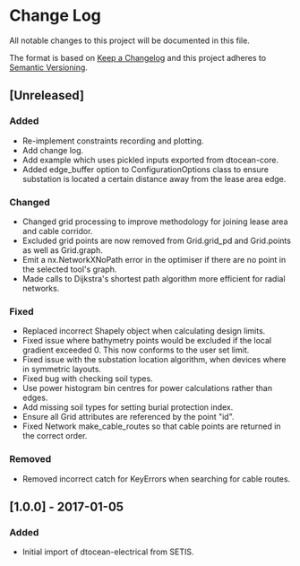 # Change Log

All notable changes to this project will be documented in this file.

The format is based on [Keep a Changelog](http://keepachangelog.com/)
and this project adheres to [Semantic Versioning](http://semver.org/).

## [Unreleased]

### Added

- Re-implement constraints recording and plotting.
- Add change log.
- Add example which uses pickled inputs exported from dtocean-core.
- Added edge_buffer option to ConfigurationOptions class to ensure substation
  is located a certain distance away from the lease area edge.

### Changed

- Changed grid processing to improve methodology for joining lease area and
  cable corridor.
- Excluded grid points are now removed from Grid.grid_pd and Grid.points as
  well as Grid.graph.
- Emit a nx.NetworkXNoPath error in the optimiser if there are no point in the
  selected tool's graph.
- Made calls to Dijkstra's shortest path algorithm more efficient for radial
  networks.
  
### Fixed

- Replaced incorrect Shapely object when calculating design limits.
- Fixed issue where bathymetry points would be excluded if the local gradient
  exceeded 0. This now conforms to the user set limit.
- Fixed issue with the substation location algorithm, when devices where in
  symmetric layouts.
- Fixed bug with checking soil types.
- Use power histogram bin centres for power calculations rather than edges.
- Add missing soil types for setting burial protection index.
- Ensure all Grid attributes are referenced by the point "id".
- Fixed Network make_cable_routes so that cable points are returned in the
  correct order.

### Removed

- Removed incorrect catch for KeyErrors when searching for cable routes.

## [1.0.0] - 2017-01-05

### Added

- Initial import of dtocean-electrical from SETIS.
